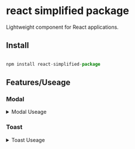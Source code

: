 # react simplified package

 Lightweight component for React applications.

 ## Install

```js

npm install react-simplified-package

```

## Features/Useage

### Modal


<details>
<summary>Modal Useage</summary>

> Animated Entry/Exit: Smooth fade-in and slide-up/down animations for a better user experience.
> 
> Outside Click Dismiss: Automatically closes when clicking outside the modal content.
> 
> Escape Key Support: Closes the modal when the ESC key is pressed.
> 
> Customizable Content: Easily embed any React elements as children.
> 
> API: Intuitive isOpen and onClose props.

To use the Modal component, import it and control its visibility using a state variable in your parent component.

```js

import React, { useState } from 'react';
// Assuming Modal is exported from your package's main entry point
// Adjust the import path if your package structure is different
import { Modal } from 'react-simplified-package'; 

function App() {
  const [isMyModalOpen, setIsMyModalOpen] = useState(false);

  return (
    <div>
      <h1>My Application</h1>
      <button onClick={() => setIsMyModalOpen(true)}>Open My Modal</button>

      <Modal 
        isOpen={isMyModalOpen} 
        onClose={() => setIsMyModalOpen(false)}
      >
        <h2>Welcome to the Modal!</h2>
        <p>This is some content inside your beautifully animated modal.</p>
        <button onClick={() => setIsMyModalOpen(false)}>Close Modal</button>
      </Modal>
    </div>
  );
}

export default App;

```

### Custom Styles

Customizing Appearance with CSS Classes
The Modal component is designed to be easily styled. It provides three className props that allow you to apply custom CSS classes (e.g., from Tailwind CSS or your own stylesheet) to specific parts of the modal.

When you provide a className, it will replace the default inline styles for that element, giving you full control over its appearance.

> Available Props:
> 
> containerClassName: Applies to the main backdrop div that covers the entire screen.
> 
> modalClassName: Applies to the modal's content div. This is where you can customize its background, padding, shadow, etc.
> 
> buttonClassName: Applies to the close button. This is useful for changing its color, size, or position.

Example: Customizing Modal with Tailwind CSS

In this example, we'll create a custom modal with a different background color, a new shadow, and a styled close button by passing Tailwind CSS classes.

```JavaScript

import React, { useState } from 'react';
import { Modal } from 'react-simplified-package';

function CustomModalExample() {
  const [isCustomModalOpen, setIsCustomModalOpen] = useState(false);

  return (
    <div>
      <h1>Application with Custom Modal</h1>
      <button onClick={() => setIsCustomModalOpen(true)}>Open Custom Modal</button>

      <Modal 
        isOpen={isCustomModalOpen} 
        onClose={() => setIsCustomModalOpen(false)}
        // ✅ Here, we're applying custom classes to each part of the modal.
        containerClassName="bg-blue-200/80" // Backdrop: semi-transparent blue
        modalClassName="bg-white rounded-2xl shadow-xl p-6 border-2 border-slate-400" // Modal content
        buttonClassName="absolute top-4 right-4 text-red-500 hover:text-red-700 font-bold text-2xl" // Close button
      >
        <h2>Custom Styled Modal</h2>
        <p>This modal has a blue backdrop, a yellow background, and a red close button, all styled with Tailwind CSS!</p>
      </Modal>
    </div>
  );
}

```

export default CustomModalExample;
Note: If a className prop is provided, the component will use your custom classes exclusively. If no className is provided, it will fall back to its default inline styles to maintain its base appearance.

### Multiple Modals

If you need to use multiple distinct modals, simply manage a separate isOpen state for each instance:

```js

import React, { useState } from 'react';
import { Modal } from 'react-simplified-package'; 

function DashboardPage() {
  const [isProfileModalOpen, setIsProfileModalOpen] = useState(false);
  const [isSettingsModalOpen, setIsSettingsModalOpen] = useState(false);

  return (
    <div>
      <h3>Dashboard</h3>
      <button onClick={() => setIsProfileModalOpen(true)}>Edit Profile</button>
      <button onClick={() => setIsSettingsModalOpen(true)}>App Settings</button>

      {/* Profile Modal */}
      <Modal 
        isOpen={isProfileModalOpen} 
        onClose={() => setIsProfileModalOpen(false)}
      >
        <h4>User Profile</h4>
        <p>Manage your personal details here.</p>
      </Modal>

      {/* Settings Modal */}
      <Modal 
        isOpen={isSettingsModalOpen} 
        onClose={() => setIsSettingsModalOpen(false)}
      >
        <h4>Application Settings</h4>
        <p>Configure your application preferences.</p>
      </Modal>
    </div>
  );
}

```
</details>



### Toast

<details>
<summary>Toast Useage</summary>
A non-blocking notification system for your React application.

### Features

Global State Management: Manages toasts from any component without prop drilling.

Animated Entry/Exit: Smoothly animates toasts as they appear and disappear.

Stacking and Scaling: Automatically stacks new toasts on top while scaling down older ones for a clean, layered look.

Customizable Content: Supports any React elements as toast content.

### Basic Usage

To use the toast system, you need to set up the ToastRender component at the root of your application, for example, in your App.tsx or _app.tsx. This component handles the rendering logic for all toasts.

First, ensure ToastRender is placed in a high-level component to enable toasts across your entire app.

```JavaScript

// App.tsx or Layout.tsx

import { ToastRender } from "./ToastRender";

function App() {
  return (
    <div>
      {/* Other application components */}
      <h1>My Application</h1>
      {/* ... */}
      <ToastRender />
    </div>
  );
}
```
Then, you can use the createToastInstance function to get a toast instance and show a toast from any component.

```JavaScript

// MyComponent.tsx

import React from "react";
import { createToastInstance } from "./Toast";

// 1. Create a toast instance. You can create one instance and reuse it.
const toast = createToastInstance("Hello, world!");

const MyComponent = () => {
  return (
    <button onClick={() => toast.run()}>
      Show Toast
    </button>
  );
};

export default MyComponent;
```

### Advanced Usage

You can customize the toast content and duration.

Customizing Content
You can pass a custom string or a full React element. The createToastInstance function also accepts a function that can take an optional string argument, making the toast content dynamic.

```JavaScript

import React from "react";
import { createToastInstance } from "./Toast";

// With a simple string (most common)
const toastWithMessage = createToastInstance("Action completed successfully!");

// With a full React component
const CustomContent = () => (
  <div style={{ padding: "10px", background: "lightgreen" }}>
    <strong>Success!</strong> Your data has been saved.
  </div>
);
const toastWithComponent = createToastInstance(<CustomContent />);

// With a dynamic function
const toastWithDynamicContent = createToastInstance((message: string) => (
  <p>{message}</p>
));

const AdvancedComponent = () => {
  return (
    <>
      <button onClick={() => toastWithMessage.run()}>
        Show Message Toast
      </button>
      <button onClick={() => toastWithComponent.run()}>
        Show Component Toast
      </button>
      <button onClick={() => toastWithDynamicContent.run("Data fetched!")}>
        Show Dynamic Toast
      </button>
    </>
  );
};
```

### Customizing Duration

You can specify a duration in milliseconds to control how long the toast remains on screen. You can set a default duration when creating the instance or override it at runtime. A duration of 0 will make the toast permanent until manually closed.

```JavaScript

import React from "react";
import { createToastInstance } from "./Toast";

// Default duration of 5 seconds (5000ms)
const longToast = createToastInstance("This toast lasts for 5 seconds.", {
  duration: 5000,
});

// Override the duration for a specific toast run
const shortToast = createToastInstance("This is a short toast.");

const DurationComponent = () => {
  return (
    <>
      <button onClick={() => longToast.run()}>
        Show 5-Second Toast
      </button>
      <button
        onClick={() =>
          shortToast.run(undefined, { duration: 1500 })
        }
      >
        Show 1.5-Second Toast
      </button>
    </>
  );
};
```

</details>
